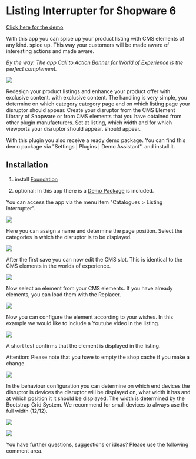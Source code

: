 # Listing Interrupter for Shopware 6

[Click here for the demo](https://demo.moori.net/Stoerer-im-Listing-Demo/)

With this app you can spice up your product listing with CMS elements of any kind.
spice up. This way your customers will be made aware of interesting actions and
made aware.

_By the way: The app
[Call to Action Banner for World of Experience](../MoorlCmsCtaBanner/index-en.md)
is the perfect complement._

![](images/mi-01.jpg)

Redesign your product listings and enhance your product offer with exclusive content.
with exclusive content. The handling is very simple, you determine on which category
category page and on which listing page your disruptor should appear.
Create your disruptor from the CMS Element Library of Shopware or from CMS
elements that you have obtained from other plugin manufacturers. Set at
listing, which width and for which viewports your disruptor should appear.
should appear.

With this plugin you also receive a ready demo package.
You can find this demo package via "Settings | Plugins | Demo Assistant".
and install it.

## Installation

1. install
   [Foundation](../MoorlFoundation/index-en.md)

2. optional: In this app there is a
   [Demo Package](../MoorlFoundation/demo-assistant-en.md)
   is included.

You can access the app via the menu item "Catalogues > Listing Interrupter".

![](images/mi-02.jpg)

Here you can assign a name and determine the page position.
Select the categories in which the disruptor is to be displayed.

![](images/mi-03.jpg)

After the first save you can now edit the CMS slot.
This is identical to the CMS elements in the worlds of experience.

![](images/mi-04.jpg)

Now select an element from your CMS elements. If you have already
elements, you can load them with the Replacer.

![](images/mi-05.jpg)

Now you can configure the element according to your wishes. In this example
we would like to include a Youtube video in the listing.

![](images/mi-06.jpg)

A short test confirms that the element is displayed in the listing.

Attention: Please note that you have to empty the shop cache if you make a change.

![](images/mi-07.jpg)

In the behaviour configuration you can determine on which end devices the disruptor is
devices the disruptor will be displayed on, what width it has and at which position it
it should be displayed. The width is determined by the Bootstrap Grid System. We recommend for
small devices to always use the full width (12/12).

![](images/mi-08.jpg)

![](images/mi-09.jpg)

You have further questions, suggestions or ideas? Please use the following
comment area.
